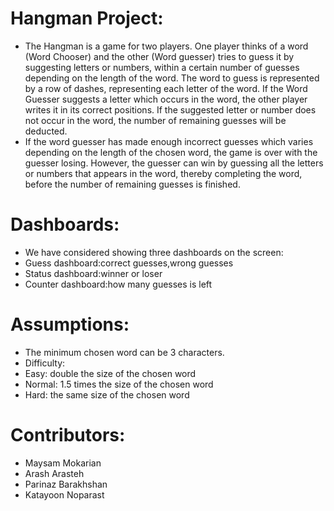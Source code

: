 Hangman Project:
=====================
* The Hangman is a game for two players. One player thinks of a word (Word Chooser) and the other (Word guesser) tries to guess it by suggesting letters or numbers, within a certain number of guesses depending on the length of the word. The word to guess is represented by a row of dashes, representing each letter of the word. If the Word Guesser suggests a letter which occurs in the word, the other player writes it in its correct positions. If the suggested letter or number does not occur in the word, the number of remaining guesses will be deducted.
* If the word guesser has made enough incorrect guesses which varies depending on the length of the chosen word, the game is over with the guesser losing. However, the guesser can win by guessing all the letters or numbers that appears in the word, thereby completing the word, before the number of remaining guesses is finished.

Dashboards:
=====================
* We have considered showing three dashboards on the screen:
* Guess dashboard:correct guesses,wrong guesses
* Status dashboard:winner or loser
* Counter dashboard:how many guesses is left

Assumptions:
=====================
* The minimum chosen word can be 3 characters. 
* Difficulty:
* Easy: double the size of the chosen word
* Normal: 1.5 times the size of the chosen word
* Hard: the same size of the chosen word 

Contributors:
=====================
* Maysam Mokarian
* Arash Arasteh
* Parinaz Barakhshan
* Katayoon Noparast


